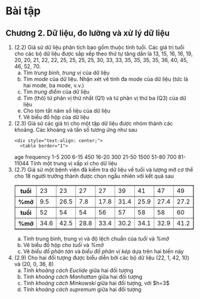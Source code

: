 # Bài tập
## Chương 2. Dữ liệu, đo lường và xử lý dữ liệu
<ol>
  <li>(2.2) Giả sử dữ liệu phân tích bao gồm thuộc tính tuổi. Các giá trị tuổi cho các bộ dữ liệu được sắp xếp theo thứ tự tăng dần là 13, 15, 16, 16, 19, 20, 20, 21, 22, 22, 25, 25, 25, 25, 30, 33, 33, 35, 35, 35, 35, 36, 40, 45, 46, 52, 70.
    <ol type="a">
      <li>Tìm <i>trung bình</i>, <i>trung vị</i> của dữ liệu</li>
      <li>Tìm <i>mode</i> của dữ liệu. Nhận xét về tính đa mode của dữ liệu (tức là hai mode, ba mode, v.v.)</li>
      <li>Tìm <i>trung điểm</i> của dữ liệu</li>
      <li>Tìm (thô) tứ phân vị thứ nhất (Q1) và tứ phân vị thứ ba (Q3) của dữ liệu</li>
      <li>Cho tóm tắt năm số liệu của dữ liệu</li>
      <li>Vẽ biểu đồ hộp của dữ liệu</li>
    </ol>
  </li>

  <li>(2.3) Giả sử các giá trị cho một tập dữ liệu được nhóm thành các khoảng. Các khoảng và tần số tương ứng như sau
    
    <div style="text-align: center;">
      <table border="1">
  <tr>
    <th>age</th>
    <th>frequency</th>
  </tr>
  <tr>
    <td>1-5</td>
    <td>200</td>
  </tr>
  <tr>
    <td>6-15</td>
    <td>450</td>
  </tr>
  <tr>
    <td>16-20</td>
    <td>300</td>
  </tr>
  <tr>
    <td>21-50</td>
    <td>1500</td>
  </tr>
  <tr>
    <td>51-80</td>
    <td>700</td>
  </tr>
  <tr><td>81-110</td><td>44</td></tr>
</table>
    </div>
    Tính một trung vị xấp xỉ cho dữ liệu
  </li>

  <li>(2.7) Giả sử một bệnh viện đã kiểm tra dữ liệu về tuổi và lượng mỡ cơ thể cho 18 người trưởng thành được chọn ngẫu nhiên với kết quả sau
    <div style="text-align: center;">
      <table border="1">
        <tr><th>tuổi</th><td>23</td><td>23</td><td>27</td><td>27</td><td>39</td>
          <td>41</td><td>47</td><td>49</td><td>50</td>
        </tr>
        <tr><th>%mỡ</th><td>9.5</td><td>26.5</td><td>7.8</td><td>17.8</td><td>31.4</td>
          <td>25.9</td><td>27.4</td><td>27.2</td><td>31.2</td>
        </tr>
        <tr>
          <th>tuổi</th><td>52</td><td>54</td><td>54</td><td>56</td><td>57</td>
          <td>58</td><td>58</td><td>60</td><td>61</td>
        </tr>
        <tr>
          <th>%mỡ</th><td>34.6</td><td>42.5</td><td>28.8</td><td>33.4</td><td>30.2</td>
          <td>34.1</td><td>32.9</td><td>41.2</td><td>35.7</td>
        </tr>
      </table>
    </div>
    <ol type="a">
      <li>Tính trung bình, trung vị và độ lệch chuẩn của <i>tuổi</i> và <i>%mỡ</i></li>
      <li>Vẽ biểu đồ hộp cho <i>tuổi</i> và <i>%mỡ</i></li>
      <li>Vẽ <i>biểu đồ phân tán</i> và <i>biểu đồ phân vị kép</i> dựa trên hai biến này</li>
    </ol>
  </li>

  <li>(2.9) Cho hai đối tượng được biểu diễn bởi các bộ dữ liệu (22, 1, 42, 10) và (20, 0, 36, 8)
    <ol type="a">
      <li>Tính <i>khoảng cách Euclide</i> giữa hai đối tượng</li>
      <li>Tính <i>khoảng cách Manhattan</i> giữa hai đối tượng</li>
      <li>Tính <i>khoảng cách Minkowski</i> giữa hai đối tượng, với $h=3$</li>
      <li>Tính <i>khoảng cách supremum</i> giữa hai đối tượng</li>
    </ol>
  </li>
</ol>

